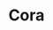 ---
title: Cora
date: 
draft: false

# descripcion
description : Corazón mitad coral

materials: Plata 925

color: Plateado

dimensions: 2,9cm

code: 01-04-0091

type: "Aros"

categories: []

price: $6.530,00

price_eftvo: $5.550,00

# Images
# first image will be shown in the product page
images:
  # - image: "images/path_to_image"
  # La ubicacion de las imagenes es imagenes/Aros/Aros.Piedras/01-04-0091-cora
  - image: "./images/aros/piedras/01-04-0091-corazon-mitad-coral_a.jpeg"
  - image: "./images/aros/piedras/01-04-0091-corazon-mitad-coral_b.jpeg"
---